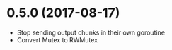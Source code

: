 # 0.5.0 (2017-08-17)

* Stop sending output chunks in their own goroutine
* Convert Mutex to RWMutex
